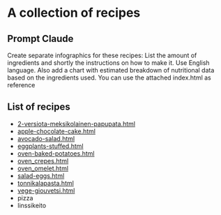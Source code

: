 # A collection of recipes
## Prompt Claude
Create separate infographics for these recipes:
List the amount of ingredients and shortly the instructions on how to make it.
Use English language. Also add a chart with estimated breakdown of nutritional data based on the ingredients used.
You can use the attached index.html as reference

## List of recipes

- [2-versiota-meksikolainen-papupata.html](https://github.com/PanuGr/recipes/blob/679a7d7e37c7efc436fe96f62e2502e7b9385114/2-versiota-meksikolainen-papupata.html)
- [apple-chocolate-cake.html](https://github.com/PanuGr/recipes/blob/679a7d7e37c7efc436fe96f62e2502e7b9385114/apple-chocolate-cake.html)
- [avocado-salad.html](https://github.com/PanuGr/recipes/blob/679a7d7e37c7efc436fe96f62e2502e7b9385114/avocado-salad.html)
- [eggplants-stuffed.html](https://github.com/PanuGr/recipes/blob/679a7d7e37c7efc436fe96f62e2502e7b9385114/eggplants-stuffed.html)
- [oven-baked-potatoes.html](https://github.com/PanuGr/recipes/blob/679a7d7e37c7efc436fe96f62e2502e7b9385114/oven-baked-potatoes.html)
- [oven_crepes.html](https://github.com/PanuGr/recipes/blob/679a7d7e37c7efc436fe96f62e2502e7b9385114/oven_crepes.html)
- [oven_omelet.html](https://github.com/PanuGr/recipes/blob/679a7d7e37c7efc436fe96f62e2502e7b9385114/oven_omelet.html)
- [salad-eggs.html](https://github.com/PanuGr/recipes/blob/679a7d7e37c7efc436fe96f62e2502e7b9385114/salad-eggs.html)
- [tonnikalapasta.html](https://github.com/PanuGr/recipes/blob/679a7d7e37c7efc436fe96f62e2502e7b9385114/tonnikalapasta.html)
- [vege-giouvetsi.html](https://github.com/PanuGr/recipes/blob/679a7d7e37c7efc436fe96f62e2502e7b9385114/vege-giouvetsi.html)
- pizza
- linssikeito